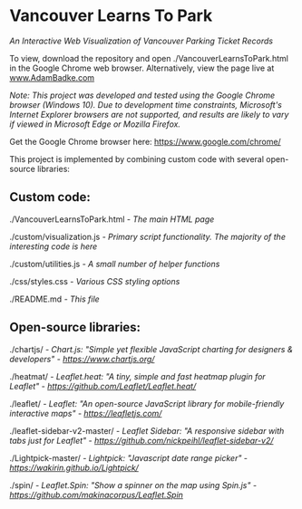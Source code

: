 # Vancouver Learns To Park
*An Interactive Web Visualization of Vancouver Parking Ticket Records*

To view, download the repository and open ./VancouverLearnsToPark.html in the Google Chrome web browser. Alternatively, view the page live at www.AdamBadke.com

*Note: This project was developed and tested using the Google Chrome browser (Windows 10). Due to development time constraints, Microsoft's Internet Explorer browsers are not supported, and results are likely to vary if viewed in Microsoft Edge or Mozilla Firefox.*

Get the Google Chrome browser here: https://www.google.com/chrome/

This project is implemented by combining custom code with several open-source libraries:

Custom code:
------------
\./VancouverLearnsToPark.html	*- The main HTML page*

\./custom/visualization.js 		*- Primary script functionality. The majority of the interesting code is here*

\./custom/utilities.js			*- A small number of helper functions*

\./css/styles.css				*- Various CSS styling options*

\./README.md					*- This file*


Open-source libraries:
------------------------------------
\./chartjs/						*- Chart.js: "Simple yet flexible JavaScript charting for designers & developers" - https://www.chartjs.org/*

\./heatmat/						*- Leaflet.heat: "A tiny, simple and fast heatmap plugin for Leaflet" - https://github.com/Leaflet/Leaflet.heat/*

\./leaflet/						*- Leaflet: "An open-source JavaScript library for mobile-friendly interactive maps" - https://leafletjs.com/*

\./leaflet-sidebar-v2-master/		*- Leaflet Sidebar: "A responsive sidebar with tabs just for Leaflet" - https://github.com/nickpeihl/leaflet-sidebar-v2/*

\./Lightpick-master/				*- Lightpick: "Javascript date range picker" - https://wakirin.github.io/Lightpick/*

\./spin/							*- Leaflet.Spin: "Show a spinner on the map using Spin.js" - https://github.com/makinacorpus/Leaflet.Spin*
